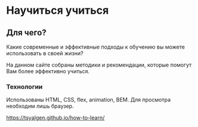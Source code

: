 # Научиться учиться


## Для чего?

Какие современные и эффективные подходы к обучению вы можете использовать в своей жизни?

На данном сайте собраны методики и рекомендации, которые помогут Вам более эффективно учиться.

### Технологии

Использованы HTML, CSS, flex, animation, BEM. Для просмотра необходим лишь браузер.

https://tsyalgen.github.io/how-to-learn/
